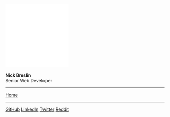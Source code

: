 ![logo](media/logo_white.svg)

**Nick Breslin**
<br>Senior Web Developer

---

[Home](/)

---

[GitHub](https://github.com/nickbreslin)
[LinkedIn](https://www.linkedin.com/in/nickbreslin)
[Twitter](https://twitter.com/devbreslin)
[Reddit](https://reddit.com/u/devbreslin)


